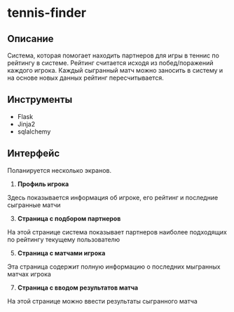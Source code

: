 # tennis-finder

## Описание

Система, которая помогает находить партнеров для игры в теннис по рейтингу в системе. Рейтинг считается исходя из побед/поражений каждого игрока. Каждый сыгранный матч можно заносить в систему и на основе новых данных рейтинг пересчитывается. 

## Инструменты

* Flask
* Jinja2
* sqlalchemy

## Интерфейс

Поланируется несколько экранов. 
1. **Профиль игрока**

Здесь показывается информация об игроке, его рейтинг и последние сыгранные матчи

3. **Страница с подбором партнеров**

На этой странице система показывает партнеров наиболее подходящих по рейтингу текущему пользователю

5. **Страница с матчами игрока**

Эта страница содержит полную информацию о последних мыгранных матчах игрока

7. **Страница с вводом результатов матча**

На этой странице можно ввести результаты сыгранного матча
